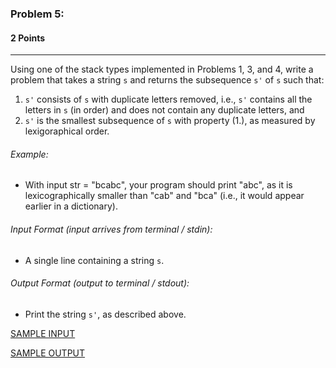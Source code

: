 ### Problem 5:
#### 2 Points

---

Using one of the stack types implemented in Problems 1, 3, and 4, write a problem that takes a string <code>s</code> and returns the subsequence <code>s'</code> of <code>s</code> such that:
1. <code>s'</code> consists of <code>s</code> with duplicate letters removed, i.e., <code>s'</code> contains all the letters in <code>s</code> (in order) and does not contain any duplicate letters, and 
2. <code>s'</code> is the smallest subsequence of <code>s</code> with property (1.), as measured by lexigoraphical order.

###### Example:

- With input str = "bcabc", your program should print "abc", as it is lexicographically smaller than "cab" and "bca" (i.e., it would appear earlier in a dictionary). 

###### Input Format (input arrives from terminal / stdin):

- A single line containing a string <code>s</code>.
  
###### Output Format (output to terminal / stdout):

- Print the string <code>s'</code>, as described above.


[SAMPLE INPUT](input.txt)

[SAMPLE OUTPUT](output.txt)
